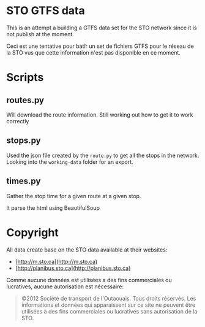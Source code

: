 STO GTFS data
===============

This is an attempt a building a GTFS data set for the STO network since it is not publish at the moment.

Ceci est une tentative pour batîr un set de fichiers GTFS pour le réseau de la STO vus que cette information n'est pas disponible en ce moment.


Scripts
=======

routes.py
---------

Will download the route information. Still working out how to get it to work correctly

stops.py
--------

Used the json file created by the `route.py` to get all the stops in the network. Looking into the `working-data` folder for an export.

times.py
--------

Gather the stop time for a given route at a given stop.

It parse the html using BeautifulSoup

Copyright
=========

All data create base on the STO data available at their websites:

- [http://m.sto.ca](http://m.sto.ca)
- [http://planibus.sto.ca](http://planibus.sto.ca)

Comme aucune données est utilisées a des fins commerciales ou lucratives, aucune autorisation est nécessaire:

> ©2012 Société de transport de l'Outaouais. Tous droits réservés. Les informations et données qui apparaissent sur ce site ne peuvent être utilisées à des fins commerciales ou lucratives sans autorisation de la STO.

